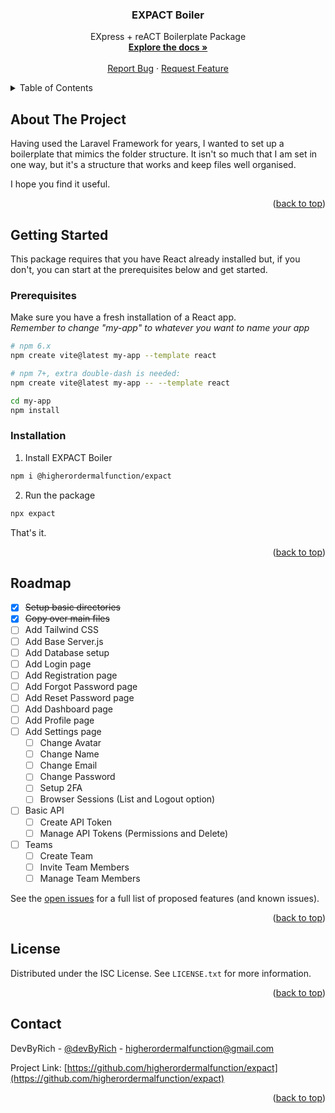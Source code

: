 <div>
<h3 align="center">EXPACT Boiler</h3>

  <p align="center">
    EXpress + reACT Boilerplate Package
    <br />
    <a href="https://github.com/higherordermalfunction/expact"><strong>Explore the docs »</strong></a>
    <br />
    <br />
    <a href="https://github.com/higherordermalfunction/expact/issues">Report Bug</a>
    ·
    <a href="https://github.com/higherordermalfunction/expact/issues">Request Feature</a>
  </p>
</div>

<!-- TABLE OF CONTENTS -->
<details name="readme-top">
  <summary>Table of Contents</summary>
  <ol>
    <li>
      <a href="#about-the-project">About The Project</a>
    </li>
    <li>
      <a href="#getting-started">Getting Started</a>
      <ul>
        <li><a href="#prerequisites">Prerequisites</a></li>
        <li><a href="#installation">Installation</a></li>
      </ul>
    </li>
    <li><a href="#roadmap">Roadmap</a></li>
    <li><a href="#license">License</a></li>
    <li><a href="#contact">Contact</a></li>
  </ol>
</details>



<!-- ABOUT THE PROJECT -->
## About The Project

Having used the Laravel Framework for years, I wanted to set 
up a boilerplate that mimics the folder structure. It isn't 
so much that I am set in one way, but it's a structure that works
and keep files well organised.

I hope you find it useful.

<p align="right">(<a href="#readme-top">back to top</a>)</p>


<!-- GETTING STARTED -->
## Getting Started

This package requires that you have React already installed but,
if you don't, you can start at the prerequisites below and get started.

### Prerequisites

Make sure you have a fresh installation of a React app.  
_Remember to change "my-app" to whatever you want to name your app_
```sh
# npm 6.x
npm create vite@latest my-app --template react

# npm 7+, extra double-dash is needed:
npm create vite@latest my-app -- --template react

cd my-app
npm install
``` 

### Installation

1. Install EXPACT Boiler
```sh
npm i @higherordermalfunction/expact
```

2. Run the package
```sh
npx expact
```
That's it.


<p align="right">(<a href="#readme-top">back to top</a>)</p>


<!-- ROADMAP -->
## Roadmap

- [x] ~~Setup basic directories~~
- [x] ~~Copy over main files~~
- [ ] Add Tailwind CSS
- [ ] Add Base Server.js
- [ ] Add Database setup
- [ ] Add Login page 
- [ ] Add Registration page
- [ ] Add Forgot Password page
- [ ] Add Reset Password page
- [ ] Add Dashboard page
- [ ] Add Profile page
- [ ] Add Settings page
  - [ ] Change Avatar
  - [ ] Change Name
  - [ ] Change Email
  - [ ] Change Password
  - [ ] Setup 2FA
  - [ ] Browser Sessions (List and Logout option)
- [ ] Basic API
  - [ ] Create API Token
  - [ ] Manage API Tokens (Permissions and Delete)
- [ ] Teams
  - [ ] Create Team
  - [ ] Invite Team Members
  - [ ] Manage Team Members

See the [open issues](https://github.com/higherordermalfunction/expact) for a full list of proposed features (and known issues).

<p align="right">(<a href="#readme-top">back to top</a>)</p>


<!-- LICENSE -->
## License

Distributed under the ISC License. See `LICENSE.txt` for more information.

<p align="right">(<a href="#readme-top">back to top</a>)</p>



<!-- CONTACT -->
## Contact

DevByRich - [@devByRich](https://twitter.com/devbyrich) - higherordermalfunction@gmail.com

Project Link: [https://github.com/higherordermalfunction/expact](https://github.com/higherordermalfunction/expact)

<p align="right">(<a href="#readme-top">back to top</a>)</p>
